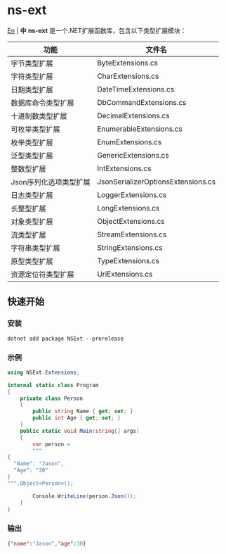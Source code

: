 # ns-ext
[En](README.md) | **中**
**ns-ext** 是一个.NET扩展函数库，包含以下类型扩展模块：


| 功能      | 文件名                              |
| -------- | ---------------------------------- |
| 字节类型扩展 | ByteExtensions.cs                  |
| 字符类型扩展 | CharExtensions.cs                  |
| 日期类型扩展 | DateTimeExtensions.cs              |
| 数据库命令类型扩展 | DbCommandExtensions.cs             |
| 十进制数类型扩展 | DecimalExtensions.cs               |
| 可枚举类型扩展 | EnumerableExtensions.cs            |
| 枚举类型扩展 | EnumExtensions.cs                  |
| 泛型类型扩展 | GenericExtensions.cs               |
| 整数型扩展 | IntExtensions.cs                   |
| Json序列化选项类型扩展 | JsonSerializerOptionsExtensions.cs |
| 日志类型扩展 | LoggerExtensions.cs                |
| 长整型扩展 | LongExtensions.cs                  |
| 对象类型扩展 | ObjectExtensions.cs                |
| 流类型扩展 | StreamExtensions.cs                |
| 字符串类型扩展 | StringExtensions.cs                |
| 原型类型扩展 | TypeExtensions.cs                  |
| 资源定位符类型扩展 | UriExtensions.cs                   |

## 快速开始

### 安装

```shell
dotnet add package NSExt --prerelease
```

### 示例

```c#
using NSExt.Extensions;

internal static class Program
{
    private class Person
    {
        public string Name { get; set; }
        public int Age { get; set; }
    }
    public static void Main(string[] args)
    {
        var person =
        """
{
  "Name": "Jason",
  "Age": "30"
}
""".Object<Person>();

        Console.WriteLine(person.Json());
    }
}
```

### 输出

```json
{"name":"Jason","age":30}
```
